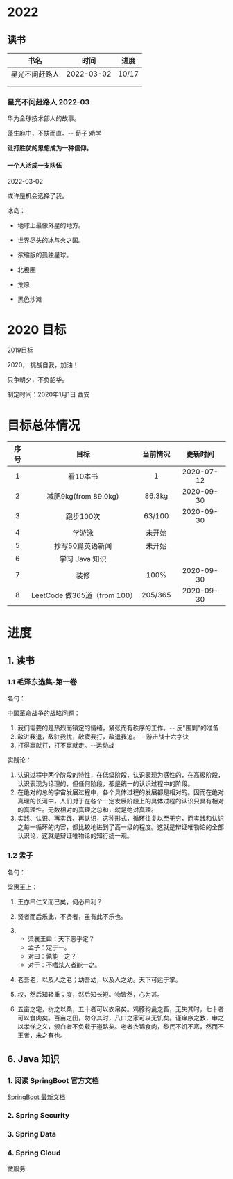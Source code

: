 # 2022

## 读书

| 书名           | 时间       | 进度  |
| -------------- | ---------- | ----- |
| 星光不问赶路人 | 2022-03-02 | 10/17 |
|                |            |       |
|                |            |       |



### 星光不问赶路人 2022-03

华为全球技术部人的故事。

蓬生麻中，不扶而直。-- 荀子 劝学

**让打胜仗的思想成为一种信仰。**



#### 一个人活成一支队伍

2022-03-02

或许是机会选择了我。

冰岛：

- 地球上最像外星的地方。
- 世界尽头的冰与火之国。
- 浓缩版的孤独星球。

- 北极圈

- 荒原

- 黑色沙滩





# 2020 目标

[2019目标](./README2019.md)

2020， 挑战自我，加油！

只争朝夕，不负韶华。

制定时间：2020年1月1日 西安



# 目标总体情况

| 序号 |             目标             | 当前情况 |  更新时间  |
| :--: | :--------------------------: | :------: | :--------: |
|  1   |           看10本书           |    1     | 2020-07-12 |
|  2   |     减肥9kg(from 89.0kg)     |  86.3kg  | 2020-09-30 |
|  3   |          跑步100次           |  63/100  | 2020-09-30 |
|  4   |            学游泳            |  未开始  |            |
|  5   |       抄写50篇英语新闻       |  未开始  |            |
|  6   |        学习 Java 知识        |          |            |
|  7   |             装修             |   100%   | 2020-09-30 |
|  8   | LeetCode 做365道（from 100） | 205/365  | 2020-09-30 |



# 进度

## 1. 读书

### 1.1 毛泽东选集-第一卷

名句：

中国革命战争的战略问题：

1. 我们需要的是热烈而镇定的情绪，紧张而有秩序的工作。-- 反"围剿"的准备
2. 敌进我退，敌驻我扰，敌疲我打，敌退我追。-- 游击战十六字诀
3. 打得赢就打，打不赢就走。--运动战

实践论：

1. 认识过程中两个阶段的特性，在低级阶段，认识表现为感性的，在高级阶段，认识表现为论理的，但任何阶段，都是统一的认识过程中的阶段。
2. 在绝对的总的宇宙发展过程中，各个具体过程的发展都是相对的。因而在绝对真理的长河中，人们对于在各个一定发展阶段上的具体过程的认识只具有相对的真理性。无数相对的真理之总和，就是绝对真理。
3. 实践、认识、再实践、再认识，这种形式，循环往复以至无穷，而实践和认识之每一循环的内容，都比较地进到了高一级的程度。这就是辩证唯物论的全部认识论，这就是辩证唯物论的知行统一观。

### 1.2 孟子

名句：

梁惠王上：

1. 王亦曰仁义而已矣，何必曰利？

2. 贤者而后乐此，不贤者，虽有此不乐也。

3. - 梁襄王曰：天下恶乎定？
   - 孟子：定于一。
   - 对曰：孰能一之？
   - 对于：不嗜杀人者能一之。

4.  老吾老，以及人之老；幼吾幼，以及人之幼。天下可运于掌。

5. 权，然后知轻重；度，然后知长短。物皆然，心为甚。

6. 五亩之宅，树之以桑，五十者可以衣帛矣。鸡豚狗彘之畜，无失其时，七十者可以食肉矣。百亩之田，勿夺其时，八口之家可以无饥矣。谨痒序之教，申之以孝悌之义，颁白者不负载于道路矣。老者衣锦食肉，黎民不饥不寒，然而不王者，未之有也。

   





## 6. Java 知识

### 1. 阅读 SpringBoot 官方文档

[SpringBoot 最新文档](https://docs.spring.io/spring-boot/docs/current/reference/)



### 2. Spring Security



### 3. Spring Data



### 4. Spring Cloud

微服务